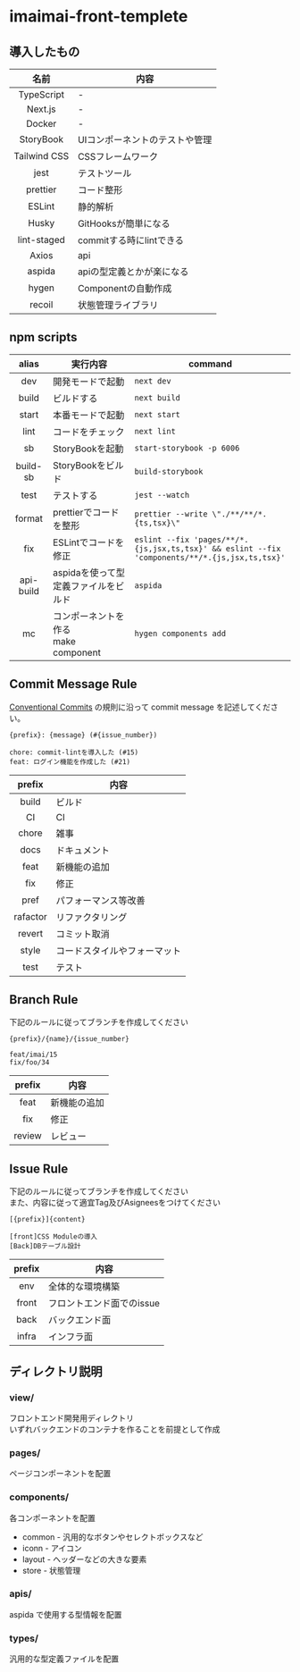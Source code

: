 # imaimai-front-templete

## 導入したもの
|名前|内容|
|:-:|-|
|TypeScript|-|
|Next.js|-|
|Docker|-|
|StoryBook|UIコンポーネントのテストや管理|
|Tailwind CSS|CSSフレームワーク|
|jest|テストツール|
|prettier|コード整形|
|ESLint|静的解析|
|Husky|GitHooksが簡単になる|
|lint-staged|commitする時にlintできる|
|Axios|api|
|aspida|apiの型定義とかが楽になる|
|hygen|Componentの自動作成|
|recoil|状態管理ライブラリ|

## npm scripts
|alias|実行内容|command|
|:-:|-|-|
|dev|開発モードで起動|`next dev`|
|build|ビルドする|`next build`|
|start|本番モードで起動|`next start`|
|lint|コードをチェック|`next lint`|
|sb|StoryBookを起動|`start-storybook -p 6006`|
|build-sb|StoryBookをビルド|`build-storybook`|
|test|テストする|`jest --watch`|
|format|prettierでコードを整形|`prettier --write \"./**/**/*.{ts,tsx}\"`|
|fix|ESLintでコードを修正|`eslint --fix 'pages/**/*.{js,jsx,ts,tsx}' && eslint --fix 'components/**/*.{js,jsx,ts,tsx}'`|
|api-build|aspidaを使って型定義ファイルをビルド|`aspida`|
|mc|コンポーネントを作る<br>make component|`hygen components add`|

## Commit Message Rule
[Conventional Commits](https://www.conventionalcommits.org/ja/v1.0.0/) の規則に沿って commit message を記述してください。

`{prefix}: {message} (#{issue_number})`

```
chore: commit-lintを導入した (#15)
feat: ログイン機能を作成した (#21)
```

|prefix|内容|
|:-:|-|
|build|ビルド|
|CI|CI|
|chore|雑事|
|docs|ドキュメント|
|feat|新機能の追加|
|fix|修正|
|pref|パフォーマンス等改善|
|rafactor|リファクタリング|
|revert|コミット取消|
|style|コードスタイルやフォーマット|
|test|テスト|

## Branch Rule
下記のルールに従ってブランチを作成してください

`{prefix}/{name}/{issue_number}`

```
feat/imai/15
fix/foo/34
```

|prefix|内容|
|:-:|-|
|feat|新機能の追加|
|fix|修正|
|review|レビュー|

## Issue Rule
下記のルールに従ってブランチを作成してください<br>
また、内容に従って適宜Tag及びAsigneesをつけてください<br>

`[{prefix}]{content}`

```
[front]CSS Moduleの導入
[Back]DBテーブル設計
```

|prefix|内容|
|:-:|-|
|env|全体的な環境構築|
|front|フロントエンド面でのissue|
|back|バックエンド面|
|infra|インフラ面|

## ディレクトリ説明
### view/
フロントエンド開発用ディレクトリ<br>
いずれバックエンドのコンテナを作ることを前提として作成

### pages/
ページコンポーネントを配置

### components/
各コンポーネントを配置
- common - 汎用的なボタンやセレクトボックスなど
- iconn - アイコン
- layout - ヘッダーなどの大きな要素
- store - 状態管理

### apis/
aspida で使用する型情報を配置

### types/
汎用的な型定義ファイルを配置
